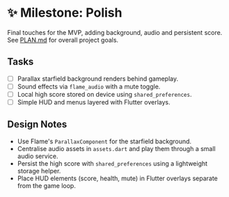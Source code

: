 # ✨ Milestone: Polish

Final touches for the MVP, adding background, audio and persistent score.
See [PLAN.md](PLAN.md) for overall project goals.

## Tasks

- [ ] Parallax starfield background renders behind gameplay.
- [ ] Sound effects via `flame_audio` with a mute toggle.
- [ ] Local high score stored on device using `shared_preferences`.
- [ ] Simple HUD and menus layered with Flutter overlays.

## Design Notes

- Use Flame's `ParallaxComponent` for the starfield background.
- Centralise audio assets in `assets.dart` and play them through a small
  audio service.
- Persist the high score with `shared_preferences` using a lightweight storage
  helper.
- Place HUD elements (score, health, mute) in Flutter overlays separate from
  the game loop.
